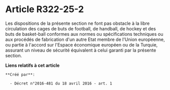 # Article R322-25-2

Les dispositions de la présente section ne font pas obstacle à la libre circulation des cages de buts de football, de
handball, de hockey et des buts de basket-ball conformes aux normes ou spécifications techniques ou aux procédés de
fabrication d'un autre Etat membre de l'Union européenne, ou partie à l'accord sur l'Espace économique européen ou de la
Turquie, assurant un niveau de sécurité équivalent à celui garanti par la présente section.

**Liens relatifs à cet article**

	**Créé par**:

	  - Décret n°2016-481 du 18 avril 2016 - art. 1
